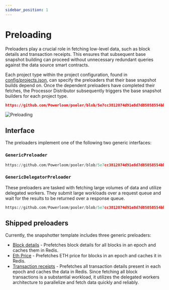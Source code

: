 ```yaml
---
sidebar_position: 1
---
```


# Preloading

Preloaders play a crucial role in fetching low-level data, such as block details and transaction receipts. This ensures that subsequent base snapshot building can proceed without unnecessary redundant queries against the data source smart contracts.

Each project type within the project configuration, found in [config/projects.json](https://github.com/Powerloom/pooler/blob/5e7cc3812074d91e8d7d85058554bb1175bf8070/config/projects.example.json#L3-L12), can specify the preloaders that their base snapshot builds depend on. Once the dependent preloaders have completed their fetches, the Processor Distributor subsequently triggers the base snapshot builders for each project type.

```json
https://github.com/Powerloom/pooler/blob/5e7cc3812074d91e8d7d85058554bb1175bf8070/config/projects.example.json#L3-L12
```

![Preloading](/images/preloading.png)

## Interface

The preloaders implement one of the following two generic interfaces:

### `GenericPreloader`

```python reference
https://github.com/Powerloom/pooler/blob/5e7cc3812074d91e8d7d85058554bb1175bf8070/snapshotter/utils/callback_helpers.py#L109-L126
```

### `GenericDelegatorPreloader`

These preloaders are tasked with fetching large volumes of data and utilize delegated workers. They submit large workloads over a request queue and wait for the results to be returned over a response queue.

```python reference
https://github.com/Powerloom/pooler/blob/5e7cc3812074d91e8d7d85058554bb1175bf8070/snapshotter/utils/callback_helpers.py#L129-L161
```

## Shipped preloaders

Currently, the snapshotter template includes three generic preloaders:

* [Block details](https://github.com/Powerloom/pooler/blob/33f838a2fd7a1ad335f5d0ab00c6fb5828821282/snapshotter/utils/preloaders/block_details/preloader.py) -  Prefetches block details for all blocks in an epoch and caches them in Redis.
* [Eth Price](https://github.com/Powerloom/pooler/blob/feat/single_snapshotter/snapshotter/utils/preloaders/eth_price/preloader.py) - Prefetches ETH price for blocks in an epoch and caches it in Redis.
* [Transaction receipts](https://github.com/Powerloom/pooler/blob/feat/single_snapshotter/snapshotter/utils/preloaders/tx_receipts/preloader.py) - Prefetches all transaction details present in each epoch and caches the data in Redis. Since fetching all block transactions is a substantial workload, it utilizes the delegated workers architecture to parallelize and fetch data quickly and reliably.